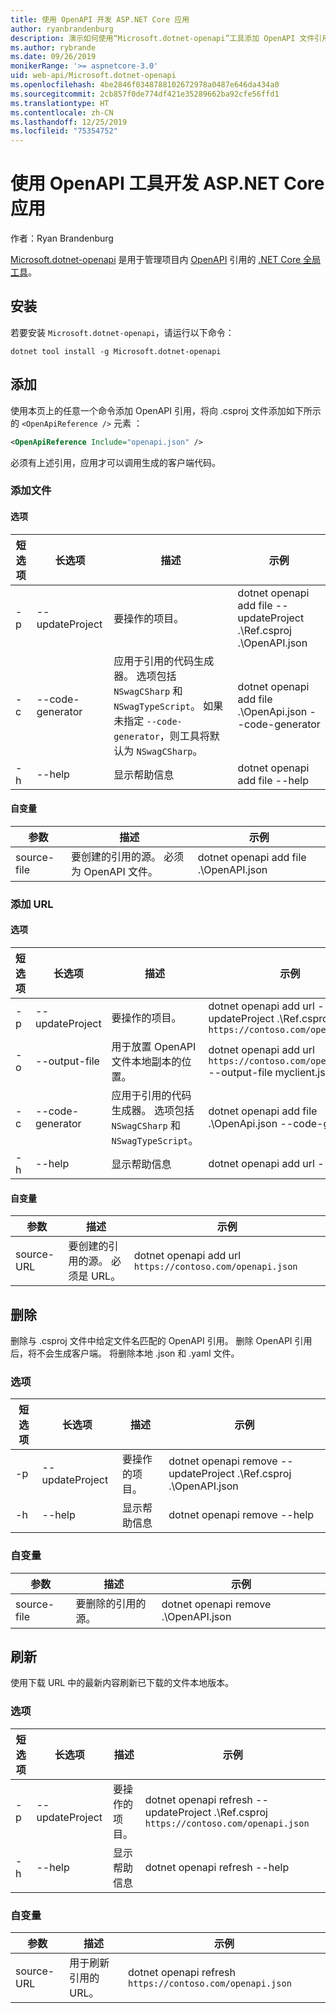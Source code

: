 ```yaml
---
title: 使用 OpenAPI 开发 ASP.NET Core 应用
author: ryanbrandenburg
description: 演示如何使用“Microsoft.dotnet-openapi”工具添加 OpenAPI 文件引用。
ms.author: rybrande
ms.date: 09/26/2019
monikerRange: '>= aspnetcore-3.0'
uid: web-api/Microsoft.dotnet-openapi
ms.openlocfilehash: 4be2846f0348788102672978a0487e646da434a0
ms.sourcegitcommit: 2cb857f0de774df421e35289662ba92cfe56ffd1
ms.translationtype: HT
ms.contentlocale: zh-CN
ms.lasthandoff: 12/25/2019
ms.locfileid: "75354752"
---
```

# <a name="develop-aspnet-core-apps-using-openapi-tools"></a>使用 OpenAPI 工具开发 ASP.NET Core 应用

作者：Ryan Brandenburg

[Microsoft.dotnet-openapi](https://www.nuget.org/packages/Microsoft.dotnet-openapi) 是用于管理项目内 [OpenAPI](https://github.com/OAI/OpenAPI-Specification) 引用的 [.NET Core 全局工具](/dotnet/core/tools/global-tools)。

## <a name="installation"></a>安装

若要安装 `Microsoft.dotnet-openapi`，请运行以下命令：

```dotnetcli
dotnet tool install -g Microsoft.dotnet-openapi
```

## <a name="add"></a>添加

使用本页上的任意一个命令添加 OpenAPI 引用，将向 .csproj 文件添加如下所示的 `<OpenApiReference />` 元素  ：

```xml
<OpenApiReference Include="openapi.json" />
```

必须有上述引用，应用才可以调用生成的客户端代码。

<!-- TODO: Restore after https://github.com/aspnet/AspNetCore/issues/12738
### Add Project

#### Options

| Short option | Long option | Description | Example |
|-------|------|-------|---------|
| -p|--project | The project to operate on. |dotnet openapi add project *--project .\Ref.csproj* ../Ref/ProjRef.csproj |

#### Arguments

|  Argument  | Description | Example |
|-------------|-------------|---------|
| source-file | The source to create a reference from. Must be a project file. |dotnet openapi add project *../Ref/ProjRef.csproj* | -->

### <a name="add-file"></a>添加文件

#### <a name="options"></a>选项

| 短选项| 长选项| 描述 | 示例 |
|-------|------|-------|---------|
| -p|--updateProject | 要操作的项目。 |dotnet openapi add file --updateProject .\Ref.csproj  .\OpenAPI.json |
| -c|--code-generator| 应用于引用的代码生成器。 选项包括 `NSwagCSharp` 和 `NSwagTypeScript`。 如果未指定 `--code-generator`，则工具将默认为 `NSwagCSharp`。|dotnet openapi add file .\OpenApi.json --code-generator
| -h|--help|显示帮助信息|dotnet openapi add file --help|

#### <a name="arguments"></a>自变量

|  参数  | 描述 | 示例 |
|-------------|-------------|---------|
| source-file | 要创建的引用的源。 必须为 OpenAPI 文件。 |dotnet openapi add file .\OpenAPI.json  |

### <a name="add-url"></a>添加 URL

#### <a name="options"></a>选项

| 短选项| 长选项| 描述 | 示例 |
|-------|------|-------------|---------|
| -p|--updateProject | 要操作的项目。 |dotnet openapi add url --updateProject .\Ref.csproj  `https://contoso.com/openapi.json` |
| -o|--output-file | 用于放置 OpenAPI 文件本地副本的位置。 |dotnet openapi add url `https://contoso.com/openapi.json` --output-file myclient.json  |
| -c|--code-generator| 应用于引用的代码生成器。 选项包括 `NSwagCSharp` 和 `NSwagTypeScript`。 |dotnet openapi add file .\OpenApi.json --code-generator
| -h|--help|显示帮助信息|dotnet openapi add url --help|

#### <a name="arguments"></a>自变量

|  参数  | 描述 | 示例 |
|-------------|-------------|---------|
| source-URL | 要创建的引用的源。 必须是 URL。 |dotnet openapi add url `https://contoso.com/openapi.json` |

## <a name="remove"></a>删除

删除与 .csproj 文件中给定文件名匹配的 OpenAPI 引用。  删除 OpenAPI 引用后，将不会生成客户端。 将删除本地 .json 和 .yaml 文件。  

### <a name="options"></a>选项

| 短选项| 长选项| 描述| 示例 |
|-------|------|------------|---------|
| -p|--updateProject | 要操作的项目。 |dotnet openapi remove --updateProject .\Ref.csproj  .\OpenAPI.json |
| -h|--help|显示帮助信息|dotnet openapi remove --help|

### <a name="arguments"></a>自变量

|  参数  | 描述| 示例 |
| ------------|------------|---------|
| source-file | 要删除的引用的源。 |dotnet openapi remove .\OpenAPI.json  |

## <a name="refresh"></a>刷新

使用下载 URL 中的最新内容刷新已下载的文件本地版本。

### <a name="options"></a>选项

| 短选项| 长选项| 描述 | 示例 |
|-------|------|-------------|---------|
| -p|--updateProject | 要操作的项目。 | dotnet openapi refresh --updateProject .\Ref.csproj  `https://contoso.com/openapi.json` |
| -h|--help|显示帮助信息|dotnet openapi refresh --help|

### <a name="arguments"></a>自变量

|  参数  | 描述 | 示例 |
| ------------|-------------|---------|
| source-URL | 用于刷新引用的 URL。 | dotnet openapi refresh `https://contoso.com/openapi.json` |
